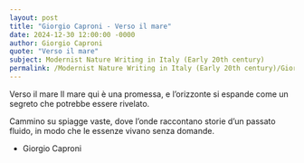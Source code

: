 ```yaml
---
layout: post
title: "Giorgio Caproni - Verso il mare"
date: 2024-12-30 12:00:00 -0000
author: Giorgio Caproni
quote: "Verso il mare"
subject: Modernist Nature Writing in Italy (Early 20th century)
permalink: /Modernist Nature Writing in Italy (Early 20th century)/Giorgio Caproni/Giorgio Caproni - Verso il mare
---
```


Verso il mare
Il mare qui è una promessa,
e l’orizzonte si espande come un segreto
che potrebbe essere rivelato.

Cammino su spiagge vaste,
dove l’onde raccontano storie
d’un passato fluido,
in modo che le essenze
vivano senza domande.


- Giorgio Caproni
